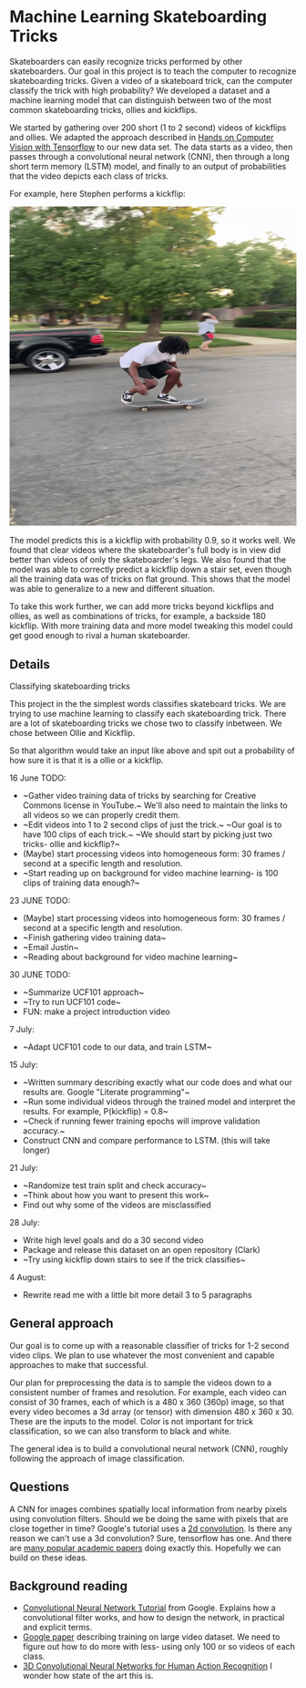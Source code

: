 # Machine Learning Skateboarding Tricks

Skateboarders can easily recognize tricks performed by other skateboarders.
Our goal in this project is to teach the computer to recognize skateboarding tricks.
Given a video of a skateboard trick, can the computer classify the trick with high probability?
We developed a dataset and a machine learning model that can distinguish between two of the most common skateboarding tricks, ollies and kickflips.

We started by gathering over 200 short (1 to 2 second) videos of kickflips and ollies.
We adapted the approach described in [Hands on Computer Vision with Tensorflow](https://github.com/PacktPublishing/Hands-On-Computer-Vision-with-TensorFlow-2/blob/master/Chapter08/ch8_nb1_action_recognition.ipynb) to our new data set.
The data starts as a video, then passes through a convolutional neural network (CNN), then through a long short term memory (LSTM) model, and finally to an output of probabilities that the video depicts each class of tricks.

For example, here Stephen performs a kickflip:

 ![Markdown Monster](https://raw.githubusercontent.com/LightningDrop/SkateboardML/master/images/GoodFlip.gif)

The model predicts this is a kickflip with probability 0.9, so it works well.
We found that clear videos where the skateboarder's full body is in view did better than videos of only the skateboarder's legs.
We also found that the model was able to correctly predict a kickflip down a stair set, even though all the training data was of tricks on flat ground.
This shows that the model was able to generalize to a new and different situation.

To take this work further, we can add more tricks beyond kickflips and ollies, as well as combinations of tricks, for example, a backside 180 kickflip.
With more training data and more model tweaking this model could get good enough to rival a human skateboarder.


## Details

Classifying skateboarding tricks

This project in the the simplest words classifies skateboard tricks. We are trying to use machine learning 
to classify each skateboarding trick. There are a lot of skateboarding tricks we chose two to classify inbetween.
We chose between Ollie and Kickflip.

 
So that algorithm would take an input like above and spit out a probability of how sure it is that it is a ollie or a kickflip.



16 June TODO:

- ~Gather video training data of tricks by searching for Creative Commons license in YouTube.~
    We'll also need to maintain the links to all videos so we can properly credit them.
- ~Edit videos into 1 to 2 second clips of just the trick.~
    ~Our goal is to have 100 clips of each trick.~
    ~We should start by picking just two tricks- ollie and kickflip?~
- (Maybe) start processing videos into homogeneous form: 30 frames / second at a specific length and resolution.
- ~Start reading up on background for video machine learning- is 100 clips of training data enough?~

23 JUNE TODO:
- (Maybe) start processing videos into homogeneous form: 30 frames / second at a specific length and resolution.
- ~Finish gathering video training data~
- ~Email Justin~
- ~Reading about background for video machine learning~

30 JUNE TODO:
- ~Summarize UCF101 approach~
- ~Try to run UCF101 code~
- FUN: make a project introduction video

7 July:
- ~Adapt UCF101 code to our data, and train LSTM~

15 July:

- ~Written summary describing exactly what our code does and what our results are. Google "Literate programming"~
- ~Run some individual videos through the trained model and interpret the results. For example, P(kickflip) = 0.8~
- ~Check if running fewer training epochs will improve validation accuracy.~
- Construct CNN and compare performance to LSTM. (this will take longer)

21 July:
- ~Randomize test train split and check accuracy~
- ~Think about how you want to present this work~
- Find out why some of the videos are misclassified

28 July:
- Write high level goals and do a 30 second video
- Package and release this dataset on an open repository (Clark)
- ~Try using kickflip down stairs to see if the trick classifies~

4 August:
- Rewrite read me with a little bit more detail 3 to 5 paragraphs

## General approach

Our goal is to come up with a reasonable classifier of tricks for 1-2 second video clips.
We plan to use whatever the most convenient and capable approaches to make that successful.

Our plan for preprocessing the data is to sample the videos down to a consistent number of frames and resolution.
For example, each video can consist of 30 frames, each of which is a 480 x 360 (360p) image, so that every video becomes a 3d array (or tensor) with dimension 480 x 360 x 30.
These are the inputs to the model.
Color is not important for trick classification, so we can also transform to black and white.

The general idea is to build a convolutional neural network (CNN), roughly following the approach of image classification.


## Questions

A CNN for images combines spatially local information from nearby pixels using convolution filters.
Should we be doing the same with pixels that are close together in time?
Google's tutorial uses a [2d convolution](https://www.tensorflow.org/api_docs/python/tf/keras/layers/Conv2D).
Is there any reason we can't use a 3d convolution?
Sure, tensorflow has one.
And there are [many popular academic papers](https://scholar.google.com/scholar?q=3d+convolution+neural+network+video&hl=en&as_sdt=0&as_vis=1&oi=scholart) doing exactly this.
Hopefully we can build on these ideas.


## Background reading

- [Convolutional Neural Network Tutorial](https://developers.google.com/machine-learning/practica/image-classification/convolutional-neural-networks) from Google.
    Explains how a convolutional filter works, and how to design the network, in practical and explicit terms.
- [Google paper](https://static.googleusercontent.com/media/research.google.com/en//pubs/archive/42455.pdf) describing training on large video dataset.
    We need to figure out how to do more with less- using only 100 or so videos of each class.
- [3D Convolutional Neural Networks for Human Action Recognition](https://icml.cc/Conferences/2010/papers/100.pdf)
    I wonder how state of the art this is.

